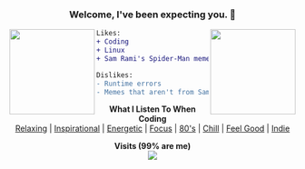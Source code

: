 <!-- ReadMe Inspirations
https://github.com/WaylonWalker/WaylonWalker
-->
<!-- GitHub ReadMe Generator
https://rahuldkjain.github.io/gh-profile-readme-generator/
-->
<h3 align="center"> <!-- Interests -->
  Welcome, I've been expecting you. 👋
<!-- ![](./image.svg) -->
</h3>

<a> <!-- Dog Ear Left & Right  -->
  <img align="left" src="https://user-images.githubusercontent.com/11577850/129963977-5b020500-5530-462c-a3d8-9dd3eab36642.gif" width="150" height="150" />
</a>

<a> <!-- Dog Ear Both-->
  <img align="right" src="https://user-images.githubusercontent.com/11577850/129978921-8664ab69-9b7c-499c-96a7-7cf3578f5a68.gif" width="150" height="150" />
</a>

```diff
Likes:
+ Coding
+ Linux
+ Sam Rami's Spider-Man memes aka The Holy Trilogy
```

```diff
Dislikes:
- Runtime errors
- Memes that aren't from Sam Rami's Spider-Man
```

<p align="center"> <!-- Music Selection -->
  <b>What I Listen To When Coding</b><br>
  <a href="https://youtu.be/ft-j9VL84TQ">Relaxing</a> |
  <a href="https://youtu.be/nL8hVXSDmNM">Inspirational</a> |
  <a href="https://youtu.be/BPs0kpB0tuY">Energetic</a> |
  <a href="https://youtu.be/czTksCF6X8Y">Focus</a> |
  <a href="https://youtu.be/lpvT-Fciu-4">80's</a> |
  <a href="https://youtu.be/0oxt-WtC6Oc">Chill</a> |
  <a href="https://youtu.be/Z0NlmumRuVE">Feel Good</a> |
  <a href="https://youtu.be/dQw4w9WgXcQ">Indie</a>
</p>

<p align="center"> <!-- Visitor Count -->
  <b>Visits (99% are me)</b><br>
  <img src="https://profile-counter.glitch.me/{NawalJAhmed}/count.svg">
</p>

<!--
```diff
- text in red
+ text in green
! text in orange
# text in gray
@@ text in purple (and bold)@@
```
-->

<!--
<b>What I like:</b> Coding & Raimi's Spider-man memes.
<br>
-->

<!--
<b>What I Listen To When Coding:</b> [Relaxing](https://youtu.be/ft-j9VL84TQ), [Inspirational](https://youtu.be/nL8hVXSDmNM), [Energetic](https://youtu.be/BPs0kpB0tuY), [Focus](https://youtu.be/czTksCF6X8Y), [80's](https://youtu.be/lpvT-Fciu-4), [Chill](https://youtu.be/0oxt-WtC6Oc), [Feel Good](https://youtu.be/Z0NlmumRuVE), [Indie](https://youtu.be/dQw4w9WgXcQ).
-->

<!--
[![NJA's GitHub stats](https://github-readme-stats.vercel.app/api?username=nawaljahmed&show_icons=true&theme=radical&custom_title=Stats&include_all_commits=true&count_private=true)](https://github.com/anuraghazra/github-readme-stats)
-->

<!--
[![Top Langs](https://github-readme-stats.vercel.app/api/top-langs/?username=nawaljahmed&count&layout=compact&theme=radical)](https://github.com/anuraghazra/github-readme-stats)
-->

<!--
[![NJA's wakatime stats](https://github-readme-stats.vercel.app/api/wakatime?username=NawalJAhmed&layout=compact&theme=radical)](https://github.com/anuraghazra/github-readme-stats)
-->

<!--
**NawalJAhmed/NawalJAhmed** is a ✨ _special_ ✨ repository because its `README.md` (this file) appears on your GitHub profile.

Here are some ideas to get you started:

- 🔭 I’m currently working on ...
- 🌱 I’m currently learning ...
- 👯 I’m looking to collaborate on ...
- 🤔 I’m looking for help with ...
- 💬 Ask me about ...
- 📫 How to reach me: ...
- 😄 Pronouns: ...
- ⚡ Fun fact: ...
-->
